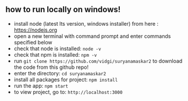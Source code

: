 ## how to run locally on windows!

- install node (latest lts version, windows installer) from here : https://nodejs.org
- open a new terminal with command prompt and enter commands specified below
- check that node is installed: `node -v`
- check that npm is installed: `npm -v`
- run `git clone https://github.com/vidgi/suryanamaskar2` to download the code from this github repo!
- enter the directory: `cd suryanamaskar2`
- install all packages for project: `npm install`
- run the app: `npm start`
- to view project, go to: `http://localhost:3000`
